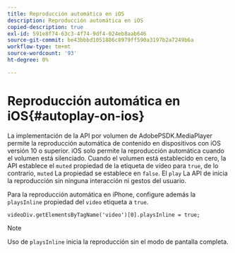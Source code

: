 ```yaml
---
title: Reproducción automática en iOS
description: Reproducción automática en iOS
copied-description: true
exl-id: 591e8f74-63c3-4f74-9df4-024eb8aab646
source-git-commit: be43bbbd1051886c8979ff590a3197b2a7249b6a
workflow-type: tm+mt
source-wordcount: '93'
ht-degree: 0%

---
```


# Reproducción automática en iOS{#autoplay-on-ios}

La implementación de la API por volumen de AdobePSDK.MediaPlayer permite la reproducción automática de contenido en dispositivos con iOS versión 10 o superior. iOS solo permite la reproducción automática cuando el volumen está silenciado. Cuando el volumen está establecido en cero, la API establece el `muted` propiedad de la etiqueta de vídeo para `true`, de lo contrario, `muted` La propiedad se establece en `false`. El `play` La API de inicia la reproducción sin ninguna interacción ni gestos del usuario.

Para la reproducción automática en iPhone, configure además la `playsInline` propiedad del `video` etiqueta a `true`.

```
videoDiv.getElementsByTagName('video')[0].playsInline = true;
```

>[!NOTE]
>
>Uso de `playsInline` inicia la reproducción sin el modo de pantalla completa.
